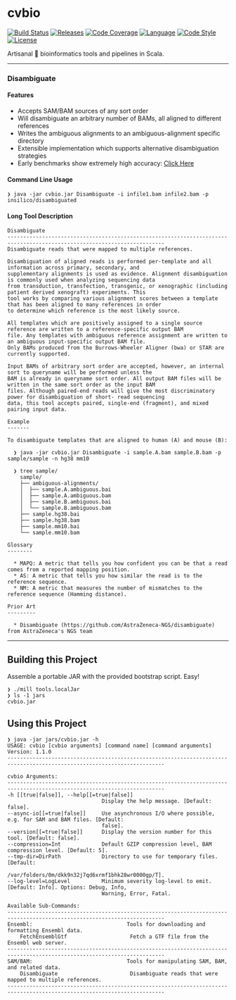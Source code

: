 # cvbio

[![Build Status][travis-badge]][travis-link]
[![Releases][releases-badge]][releases-link]
[![Code Coverage][codecov-badge]][codecov-link]
[![Language][scala-badge]][scala-link]
[![Code Style][scalafmt-badge]][scalafmt-link]
[![License][license-badge]][license-link]

[codecov-badge]:  https://codecov.io/gh/clintval/cvbio/branch/master/graph/badge.svg
[codecov-link]:   https://codecov.io/gh/clintval/cvbio
[license-badge]:  https://img.shields.io/badge/license-MIT-blue.svg
[license-link]:   https://github.com/clintval/cvbio/blob/master/LICENSE
[releases-badge]: https://img.shields.io/badge/cvbio_Releases-555555.svg
[releases-link]:  https://github.com/clintval/cvbio/releases
[scala-badge]:    https://img.shields.io/badge/language-scala-c22d40.svg
[scala-link]:     https://www.scala-lang.org/
[scalafmt-badge]: https://img.shields.io/badge/code_style-scalafmt-c22d40.svg
[scalafmt-link]:  https://scalameta.org/scalafmt/
[travis-badge]:   https://travis-ci.org/clintval/cvbio.svg?branch=master
[travis-link]:    https://travis-ci.org/clintval/cvbio

Artisanal 🤣 bioinformatics tools and pipelines in Scala.

---

### Disambiguate

#### Features

- Accepts SAM/BAM sources of any sort order
- Will disambiguate an arbitrary number of BAMs, all aligned to different references
- Writes the ambiguous alignments to an ambiguous-alignment specific directory
- Extensible implementation which supports alternative disambiguation strategies
- Early benchmarks show extremely high accuracy: [Click Here](https://github.com/clintval/cvbio/blob/master/docs/benchmarks/disambiguate.md)

#### Command Line Usage

```
❯ java -jar cvbio.jar Disambiguate -i infile1.bam infile2.bam -p insilico/disambiguated
```

#### Long Tool Description

```
Disambiguate
------------------------------------------------------------------------------------------------------------------------
Disambiguate reads that were mapped to multiple references.

Disambiguation of aligned reads is performed per-template and all information across primary, secondary, and
supplementary alignments is used as evidence. Alignment disambiguation is commonly used when analyzing sequencing data
from transduction, transfection, transgenic, or xenographic (including patient derived xenograft) experiments. This
tool works by comparing various alignment scores between a template that has been aligned to many references in order
to determine which reference is the most likely source.

All templates which are positively assigned to a single source reference are written to a reference-specific output BAM
file. Any templates with ambiguous reference assignment are written to an ambiguous input-specific output BAM file.
Only BAMs produced from the Burrows-Wheeler Aligner (bwa) or STAR are currently supported.

Input BAMs of arbitrary sort order are accepted, however, an internal sort to queryname will be performed unless the
BAM is already in queryname sort order. All output BAM files will be written in the same sort order as the input BAM
files. Although paired-end reads will give the most discriminatory power for disambiguation of short- read sequencing
data, this tool accepts paired, single-end (fragment), and mixed pairing input data.

Example
-------

To disambiguate templates that are aligned to human (A) and mouse (B):

  ❯ java -jar cvbio.jar Disambiguate -i sample.A.bam sample.B.bam -p sample/sample -n hg38 mm10

  ❯ tree sample/
    sample/
    ├── ambiguous-alignments/
    │  ├── sample.A.ambiguous.bai
    │  ├── sample.A.ambiguous.bam
    │  ├── sample.B.ambiguous.bai
    │  └── sample.B.ambiguous.bam
    ├── sample.hg38.bai
    ├── sample.hg38.bam
    ├── sample.mm10.bai
    └── sample.mm10.bam

Glossary
--------

  * MAPQ: A metric that tells you how confident you can be that a read comes from a reported mapping position.
  * AS: A metric that tells you how similar the read is to the reference sequence.
  * NM: A metric that measures the number of mismatches to the reference sequence (Hamming distance).

Prior Art
---------

  * Disambiguate (https://github.com/AstraZeneca-NGS/disambiguate) from AstraZeneca's NGS team
```

---

## Building this Project

Assemble a portable JAR with the provided bootstrap script. Easy!

```console
❯ ./mill tools.localJar
❯ ls -1 jars
cvbio.jar
```

## Using this Project

```console
❯ java -jar jars/cvbio.jar -h
USAGE: cvbio [cvbio arguments] [command name] [command arguments]
Version: 1.1.0
------------------------------------------------------------------------------------------------------------------------

cvbio Arguments:
------------------------------------------------------------------------------------------------------------------------
-h [[true|false]], --help[[=true|false]]
                              Display the help message. [Default: false]. 
--async-io[[=true|false]]     Use asynchronous I/O where possible, e.g. for SAM and BAM files. [Default:
                              false]. 
--version[[=true|false]]      Display the version number for this tool. [Default: false]. 
--compression=Int             Default GZIP compression level, BAM compression level. [Default: 5]. 
--tmp-dir=DirPath             Directory to use for temporary files. [Default:
                              /var/folders/0m/dkk9n32j7qd6xrmf1bhk28wr0000gp/T]. 
--log-level=LogLevel          Minimum severity log-level to emit. [Default: Info]. Options: Debug, Info,
                              Warning, Error, Fatal.

Available Sub-Commands:
------------------------------------------------------------------------------------------------------------------------
Ensembl:                              Tools for downloading and formatting Ensembl data.                                
    FetchEnsemblGtf                    Fetch a GTF file from the Ensembl web server.
------------------------------------------------------------------------------------------------------------------------
SAM/BAM:                              Tools for manipulating SAM, BAM, and related data.                                
    Disambiguate                       Disambiguate reads that were mapped to multiple references.
------------------------------------------------------------------------------------------------------------------------
```
